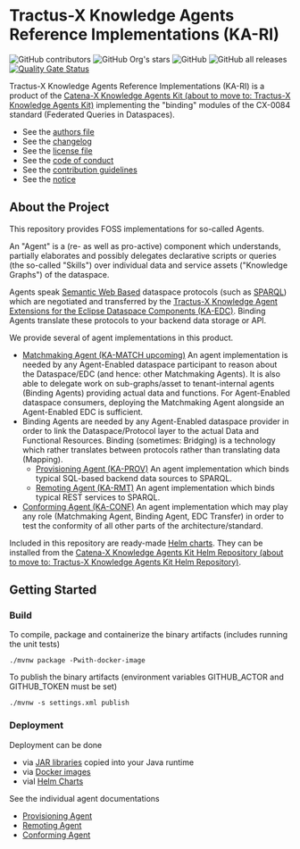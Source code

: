 <!--
 * Copyright (c) 2022,2023 Contributors to the Eclipse Foundation
 *
 * See the NOTICE file(s) distributed with this work for additional
 * information regarding copyright ownership.
 *
 * This program and the accompanying materials are made available under the
 * terms of the Apache License, Version 2.0 which is available at
 * https://www.apache.org/licenses/LICENSE-2.0.
 *
 * Unless required by applicable law or agreed to in writing, software
 * distributed under the License is distributed on an "AS IS" BASIS, WITHOUT
 * WARRANTIES OR CONDITIONS OF ANY KIND, either express or implied. See the
 * License for the specific language governing permissions and limitations
 * under the License.
 *
 * SPDX-License-Identifier: Apache-2.0
-->

# Tractus-X Knowledge Agents Reference Implementations (KA-RI)

![GitHub contributors](https://img.shields.io/github/contributors/eclipse-tractusx/knowledge-agents)
![GitHub Org's stars](https://img.shields.io/github/stars/catenax-ng)
![GitHub](https://img.shields.io/github/license/eclipse-tractusx/knowledge-agents)
![GitHub all releases](https://img.shields.io/github/downloads/eclipse-tractusx/knowledge-agents/total)
[![Quality Gate Status](https://sonarcloud.io/api/project_badges/measure?project=eclipse-tractusx_knowledge-agents&metric=alert_status)](https://sonarcloud.io/summary/new_code?id=eclipse-tractusx_knowledge-agents)

Tractus-X Knowledge Agents Reference Implementations (KA-RI) is a product of the [Catena-X Knowledge Agents Kit (about to move to: Tractus-X Knowledge Agents Kit)](https://catenax-ng.github.io/product-knowledge) implementing the "binding" modules of the CX-0084 standard (Federated Queries in Dataspaces).

* See the [authors file](AUTHORS.md)
* See the [changelog](CHANGELOG.md)
* See the [license file](LICENSE)
* See the [code of conduct](CODE_OF_CONDUCT.md)
* See the [contribution guidelines](CONTRIBUTING.md)
* See the [notice](NOTICE.md)

## About the Project

This repository provides FOSS implementations for so-called Agents. 

An "Agent" is a (re- as well as pro-active) component which understands, partially elaborates and possibly delegates declarative scripts or queries (the so-called "Skills") over individual data and service assets ("Knowledge Graphs") of the dataspace.

Agents speak [Semantic Web Based](https://www.w3.org/2001/sw/wiki/Main_Page) dataspace protocols (such as [SPARQL](https://www.w3.org/2001/sw/wiki/SPARQL)) which are negotiated and 
transferred by the [Tractus-X Knowledge Agent Extensions for the Eclipse Dataspace Components (KA-EDC)](https://github.com/eclipse-tractusx/knowledge-agents-edc).
Binding Agents translate these protocols to your backend data storage or API.

We provide several of agent implementations in this product. 

- [Matchmaking Agent (KA-MATCH upcoming)](matchmaking) An agent implementation is needed by any Agent-Enabled dataspace participant to reason about the Dataspace/EDC (and hence: other Matchmaking Agents). It is also able to delegate work on sub-graphs/asset to tenant-internal agents (Binding Agents) providing actual data and functions. For Agent-Enabled dataspace consumers, deploying the Matchmaking Agent alongside an Agent-Enabled EDC is sufficient.
- Binding Agents are needed by any Agent-Enabled dataspace provider in order to link the Dataspace/Protocol layer to the actual Data and Functional Resources. Binding (sometimes: Bridging) is a technology which rather translates between protocols rather than translating data (Mapping).
  - [Provisioning Agent (KA-PROV)](provisioning) An agent implementation which binds typical SQL-based backend data sources to SPARQL.
  - [Remoting Agent (KA-RMT)](remoting) An agent implementation which binds typical REST services to SPARQL.
- [Conforming Agent (KA-CONF)](conforming) An agent implementation which may play any role (Matchmaking Agent, Binding Agent, EDC Transfer) in order to test the conformity of all other parts of the architecture/standard.

Included in this repository are ready-made [Helm charts](charts). 
They can be installed from the [Catena-X Knowledge Agents Kit Helm Repository (about to move to: Tractus-X Knowledge Agents Kit Helm Repository)](https://catenax-ng.github.io/product-knowledge/infrastructure).

## Getting Started

### Build

To compile, package and containerize the binary artifacts (includes running the unit tests)

```shell
./mvnw package -Pwith-docker-image
```

To publish the binary artifacts (environment variables GITHUB_ACTOR and GITHUB_TOKEN must be set)

```shell
./mvnw -s settings.xml publish
```

### Deployment

Deployment can be done
* via [JAR libraries](https://github.com/orgs/eclipse-tractusx/packages?repo_name=knowledge-agents&ecosystem=maven) copied into your Java runtime
* via [Docker images](https://github.com/orgs/eclipse-tractusx/packages?repo_name=knowledge-agents&ecosystem=docker) 
* vial [Helm Charts](https://catenax-ng.github.io/product-knowledge/infrastructure/)

See the individual agent documentations
* [Provisioning Agent](provisioning/README.md)
* [Remoting Agent](remoting/README.md)
* [Conforming Agent](conforming/README.md)



